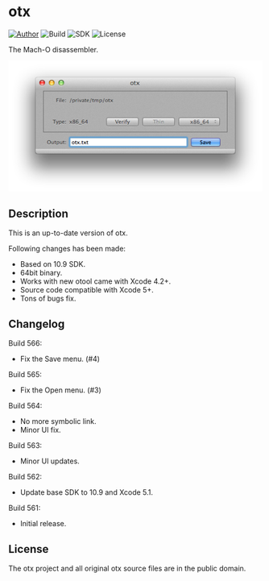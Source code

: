 otx
===

[![Author](https://img.shields.io/badge/Author-Zhi--Wei_Cai-red.svg?style=flat-square)](http://vox.vg/)  ![Build](https://img.shields.io/badge/Build-566-green.svg?style=flat-square)  ![SDK](https://img.shields.io/badge/SDK-10.9-yellow.svg?style=flat-square)  ![License](https://img.shields.io/badge/License-Public-blue.svg?style=flat-square)

The Mach-O disassembler.

![screenshot](Screenshot.png)

Description
-----------

This is an up-to-date version of otx.

Following changes has been made:

* Based on 10.9 SDK.
* 64bit binary.
* Works with new otool came with Xcode 4.2+.
* Source code compatible with Xcode 5+.
* Tons of bugs fix.


Changelog
---------

Build 566:

* Fix the Save menu. (#4)

Build 565:

* Fix the Open menu. (#3)

Build 564:

* No more symbolic link.
* Minor UI fix.

Build 563:

* Minor UI updates.

Build 562:

* Update base SDK to 10.9 and Xcode 5.1.

Build 561:

* Initial release.


License
-------

The otx project and all original otx source files are in the public domain.
